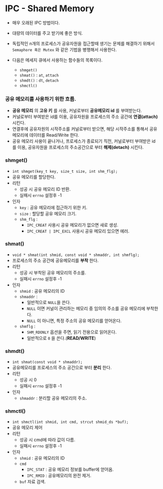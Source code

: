 # IPC - Shared Memory
- 매우 오래된 IPC 방법이다.
- 대량의 데이터를 주고 받기에 좋은 방식.
- 독립적인 n개의 프로세스가 공유자원을 접근할때 생기는 문제를 해결하기 위해서 `Semaphore 혹은 Mutex`
와 같은 기법을 병행해서 사용한다.

- 다음은 메세지 큐에서 사용하는 함수들의 목록이다.
  - `shmget()`
  - `shmat()` : `at`, `attach`
  - `shmdt()` : `dt`, `detach`
  - `shmctl()`

### 공유 메모리를 사용하기 위한 흐름.
- **공유 메모리** 의 **고유 키** 를 사용, 커널로부터 **공유메모리 id** 를 부여받는다.
- 커널로부터 부여받은 id를 이용, 공유자원을 프로세스의 주소 공간에 **연결(attach)** 시킨다.
- 연결후에 공유자원의 시작주소를 커널로부터 받으면, 해당 시작주소를 통해서 공유 메모리에 데이터를 Read/Write 한다.
- 공유 메모리 사용이 끝나거나, 프로세스가 종료되기 직전, 커널로부터 부여받은 id를 이용,
공유자원을 프로세스의 주소공간으로 부터 **해제(detach)** 시킨다.

### shmget()
- `int shmget(key_t key, size_t size, int shm_flg);`
- 공유 메모리를 할당한다.
- 리턴
  - 성공 시 공유 메모리 ID 반환.
  - 실패시 `errno` 설정후 -1
- 인자
  - `key` : 공유 메모리에 접근하기 위한 키.
  - `size` : 할당할 공유 메모리 크기.
  - `shm_flg` :
    - `IPC_CREAT` 사용시 공유 메모리가 없으면 새로 생성.
    - `IPC_CREAT | IPC_EXCL` 사용시 공유 메모리 있으면 에러.


### shmat()
- `void * shmat(int shmid, const void * shmaddr, int shmflg);`
- 프로세스의 주소 공간에 공유메모리를 **부착** 한다.
- 리턴
  - 성공 시 부착된 공유 메모리의 주소를.
  - 실패시 `errno` 설정후 -1
- 인자
  - `shmid` : 공유 메모리의 ID
  - `shmaddr` :
    - 일반적으로 `NULL`을 쓴다.
    - `NULL` 이면 커널이 관리하는 메모리 중 임의의 주소를 공유 메모리에 부착한다.
    - `NULL` 이 아니면, 특정 주소의 공유 메모리를 얻어온다.
  - `shmflg` :
    - `SHM_RDONLY` 옵션을 주면, 읽기 전용으로 읽어온다.
    - 일반적으로 `0` 을 쓴다.(**READ/WRITE**)

### shmdt()
- `int shmat(const void * shmaddr);`
- 공유메모리를 프로세스의 주소 공간으로 부터 **분리** 한다.
- 리턴
  - 성공 시 0
  - 실패시 `errno` 설정후 -1
- 인자
  - `shmaddr` : 분리할 공유 메모리의 주소.

### shmctl()
- `int shmctl(int shmid, int cmd, strcut shmid_ds *buf);`
- 공유 메모리 제어
- 리턴
  - 성공 시 cmd에 따라 값이 다름.
  - 실패시 `errno` 설정후 -1
- 인자
  - `shmid` : 공유 메모리의 ID
  - `cmd`
    - `IPC_STAT` : 공유 메모리 정보를 buffer에 얻어옴.
    - `IPC_RMID` : 공유메모리의 완전 제거.
  - `buf` 자료 검색.
